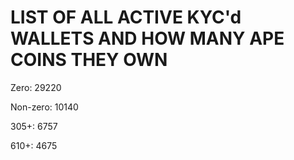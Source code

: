 # LIST OF ALL ACTIVE KYC'd WALLETS AND HOW MANY APE COINS THEY OWN

Zero: 29220

Non-zero: 10140

305+: 6757

610+: 4675